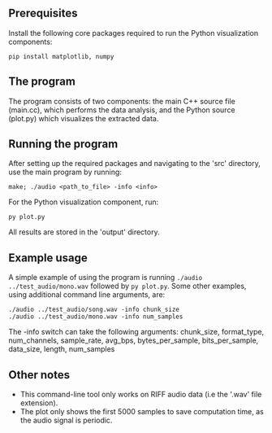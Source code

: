 ## Prerequisites

Install the following core packages required to run the Python visualization components:
```
pip install matplotlib, numpy
```

## The program

The program consists of two components: the main C++ source file (main.cc), which performs the data analysis, and the Python source (plot.py) which visualizes the extracted data.

## Running the program

After setting up the required packages and navigating to the 'src' directory, use the main program by running:
```
make; ./audio <path_to_file> -info <info>
```
For the Python visualization component, run:
```
py plot.py
```
All results are stored in the 'output' directory.

## Example usage

A simple example of using the program is running ```./audio ../test_audio/mono.wav``` followed by ```py plot.py```.
Some other examples, using additional command line arguments, are:

```
./audio ../test_audio/song.wav -info chunk_size
./audio ../test_audio/mono.wav -info num_samples
```

The -info switch can take the following arguments:
chunk_size, format_type, num_channels, sample_rate, avg_bps, bytes_per_sample, bits_per_sample, data_size, length, num_samples

## Other notes

- This command-line tool only works on RIFF audio data (i.e the '.wav' file extension).
- The plot only shows the first 5000 samples to save computation time, as the audio signal is periodic.
